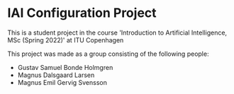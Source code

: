# IAI Configuration Project
This is a student project in the course 'Introduction to Artificial Intelligence, MSc (Spring 2022)' at ITU Copenhagen

This project was made as a group consisting of the following people:
- Gustav Samuel Bonde Holmgren
- Magnus Dalsgaard Larsen
- Magnus Emil Gervig Svensson
